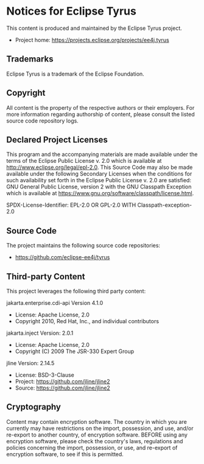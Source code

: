 # Notices for Eclipse Tyrus

This content is produced and maintained by the Eclipse Tyrus project.

* Project home: https://projects.eclipse.org/projects/ee4j.tyrus

## Trademarks

Eclipse Tyrus is a trademark of the Eclipse Foundation.

## Copyright

All content is the property of the respective authors or their employers. For
more information regarding authorship of content, please consult the listed
source code repository logs.

## Declared Project Licenses

This program and the accompanying materials are made available under the terms
of the Eclipse Public License v. 2.0 which is available at
http://www.eclipse.org/legal/epl-2.0. This Source Code may also be made
available under the following Secondary Licenses when the conditions for such
availability set forth in the Eclipse Public License v. 2.0 are satisfied: GNU
General Public License, version 2 with the GNU Classpath Exception which is
available at https://www.gnu.org/software/classpath/license.html.

SPDX-License-Identifier: EPL-2.0 OR GPL-2.0 WITH Classpath-exception-2.0

## Source Code

The project maintains the following source code repositories:

* https://github.com/eclipse-ee4j/tyrus

## Third-party Content
This project leverages the following third party content:

jakarta.enterprise.cdi-api Version 4.1.0
* License: Apache License, 2.0
* Copyright 2010, Red Hat, Inc., and individual contributors

jakarta.inject Version: 2.0.1
* License: Apache License, 2.0
* Copyright (C) 2009 The JSR-330 Expert Group

jline Version: 2.14.5
* License: BSD-3-Clause
* Project: https://github.com/jline/jline2
* Source: https://github.com/jline/jline2


## Cryptography

Content may contain encryption software. The country in which you are currently
may have restrictions on the import, possession, and use, and/or re-export to
another country, of encryption software. BEFORE using any encryption software,
please check the country's laws, regulations and policies concerning the import,
possession, or use, and re-export of encryption software, to see if this is
permitted.
